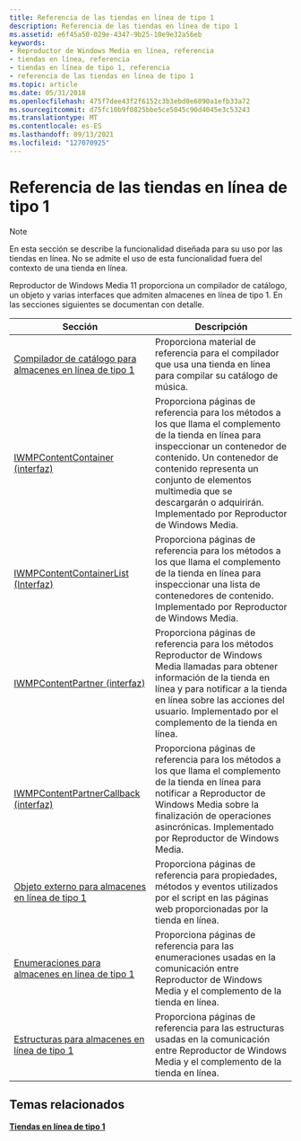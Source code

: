```yaml
---
title: Referencia de las tiendas en línea de tipo 1
description: Referencia de las tiendas en línea de tipo 1
ms.assetid: e6f45a50-029e-4347-9b25-10e9e32a56eb
keywords:
- Reproductor de Windows Media en línea, referencia
- tiendas en línea, referencia
- tiendas en línea de tipo 1, referencia
- referencia de las tiendas en línea de tipo 1
ms.topic: article
ms.date: 05/31/2018
ms.openlocfilehash: 475f7dee43f2f6152c3b3ebd0e6090a1efb33a72
ms.sourcegitcommit: d75fc10b9f0825bbe5ce5045c90d4045e3c53243
ms.translationtype: MT
ms.contentlocale: es-ES
ms.lasthandoff: 09/13/2021
ms.locfileid: "127070925"
---
```

# <a name="reference-for-type-1-online-stores"></a>Referencia de las tiendas en línea de tipo 1

> [!Note]  
> En esta sección se describe la funcionalidad diseñada para su uso por las tiendas en línea. No se admite el uso de esta funcionalidad fuera del contexto de una tienda en línea.

 

Reproductor de Windows Media 11 proporciona un compilador de catálogo, un objeto y varias interfaces que admiten almacenes en línea de tipo 1. En las secciones siguientes se documentan con detalle.



| Sección                                                                                    | Descripción                                                                                                                                                                                                                        |
|--------------------------------------------------------------------------------------------|------------------------------------------------------------------------------------------------------------------------------------------------------------------------------------------------------------------------------------|
| [Compilador de catálogo para almacenes en línea de tipo 1](catalog-compiler-for-type-1-online-stores.md) | Proporciona material de referencia para el compilador que usa una tienda en línea para compilar su catálogo de música.                                                                                                                               |
| [IWMPContentContainer (interfaz)](/previous-versions/windows/desktop/api/contentpartner/nn-contentpartner-iwmpcontentcontainer)                                 | Proporciona páginas de referencia para los métodos a los que llama el complemento de la tienda en línea para inspeccionar un contenedor de contenido. Un contenedor de contenido representa un conjunto de elementos multimedia que se descargarán o adquirirán. Implementado por Reproductor de Windows Media. |
| [IWMPContentContainerList (Interfaz)](/previous-versions/windows/desktop/api/contentpartner/nn-contentpartner-iwmpcontentcontainerlist)                         | Proporciona páginas de referencia para los métodos a los que llama el complemento de la tienda en línea para inspeccionar una lista de contenedores de contenido. Implementado por Reproductor de Windows Media.                                                                           |
| [IWMPContentPartner (interfaz)](/previous-versions/windows/desktop/api/contentpartner/nn-contentpartner-iwmpcontentpartner)                                     | Proporciona páginas de referencia para los métodos Reproductor de Windows Media llamadas para obtener información de la tienda en línea y para notificar a la tienda en línea sobre las acciones del usuario. Implementado por el complemento de la tienda en línea.                  |
| [IWMPContentPartnerCallback (interfaz)](/previous-versions/windows/desktop/api/contentpartner/nn-contentpartner-iwmpcontentpartnercallback)                     | Proporciona páginas de referencia para los métodos a los que llama el complemento de la tienda en línea para notificar a Reproductor de Windows Media sobre la finalización de operaciones asincrónicas. Implementado por Reproductor de Windows Media.                                    |
| [Objeto externo para almacenes en línea de tipo 1](external-object-for-type-1-online-stores.md)   | Proporciona páginas de referencia para propiedades, métodos y eventos utilizados por el script en las páginas web proporcionadas por la tienda en línea.                                                                                                              |
| [Enumeraciones para almacenes en línea de tipo 1](enumerations-for-type-1-online-stores.md)         | Proporciona páginas de referencia para las enumeraciones usadas en la comunicación entre Reproductor de Windows Media y el complemento de la tienda en línea.                                                                                               |
| [Estructuras para almacenes en línea de tipo 1](structures-for-type-1-online-stores.md)             | Proporciona páginas de referencia para las estructuras usadas en la comunicación entre Reproductor de Windows Media y el complemento de la tienda en línea.                                                                                                 |



 

## <a name="related-topics"></a>Temas relacionados

<dl> <dt>

[**Tiendas en línea de tipo 1**](type-1-online-stores.md)
</dt> </dl>

 

 




